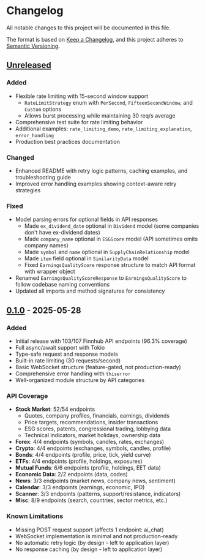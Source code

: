 # Changelog

All notable changes to this project will be documented in this file.

The format is based on [Keep a Changelog](https://keepachangelog.com/en/1.0.0/),
and this project adheres to [Semantic Versioning](https://semver.org/spec/v2.0.0.html).

## [Unreleased]

### Added
- Flexible rate limiting with 15-second window support
  - `RateLimitStrategy` enum with `PerSecond`, `FifteenSecondWindow`, and `Custom` options
  - Allows burst processing while maintaining 30 req/s average
- Comprehensive test suite for rate limiting behavior
- Additional examples: `rate_limiting_demo`, `rate_limiting_explanation`, `error_handling`
- Production best practices documentation

### Changed
- Enhanced README with retry logic patterns, caching examples, and troubleshooting guide
- Improved error handling examples showing context-aware retry strategies

### Fixed
- Model parsing errors for optional fields in API responses
  - Made `ex_dividend_date` optional in `Dividend` model (some companies don't have ex-dividend dates)
  - Made `company_name` optional in `ESGScore` model (API sometimes omits company names)
  - Made `symbol` and `name` optional in `SupplyChainRelationship` model
  - Made `item` field optional in `SimilarityData` model
  - Fixed `EarningsQualityScore` response structure to match API format with wrapper object
- Renamed `EarningsQualityScoreResponse` to `EarningsQualityScore` to follow codebase naming conventions
- Updated all imports and method signatures for consistency

## [0.1.0] - 2025-05-28

### Added
- Initial release with 103/107 Finnhub API endpoints (96.3% coverage)
- Full async/await support with Tokio
- Type-safe request and response models
- Built-in rate limiting (30 requests/second)
- Basic WebSocket structure (feature-gated, not production-ready)
- Comprehensive error handling with `thiserror`
- Well-organized module structure by API categories

### API Coverage
- **Stock Market**: 52/54 endpoints
  - Quotes, company profiles, financials, earnings, dividends
  - Price targets, recommendations, insider transactions
  - ESG scores, patents, congressional trading, lobbying data
  - Technical indicators, market holidays, ownership data
- **Forex**: 4/4 endpoints (symbols, candles, rates, exchanges)
- **Crypto**: 4/4 endpoints (exchanges, symbols, candles, profile)
- **Bonds**: 4/4 endpoints (profile, price, tick, yield curve)
- **ETFs**: 4/4 endpoints (profile, holdings, exposures)
- **Mutual Funds**: 6/6 endpoints (profile, holdings, EET data)
- **Economic Data**: 2/2 endpoints (data, codes)
- **News**: 3/3 endpoints (market news, company news, sentiment)
- **Calendar**: 3/3 endpoints (earnings, economic, IPO)
- **Scanner**: 3/3 endpoints (patterns, support/resistance, indicators)
- **Misc**: 8/9 endpoints (search, countries, sector metrics, etc.)

### Known Limitations
- Missing POST request support (affects 1 endpoint: ai_chat)
- WebSocket implementation is minimal and not production-ready
- No automatic retry logic (by design - left to application layer)
- No response caching (by design - left to application layer)

[Unreleased]: https://github.com/jbradenbrown/finnhub-rs/compare/v0.1.0...HEAD
[0.1.0]: https://github.com/jbradenbrown/finnhub-rs/releases/tag/v0.1.0